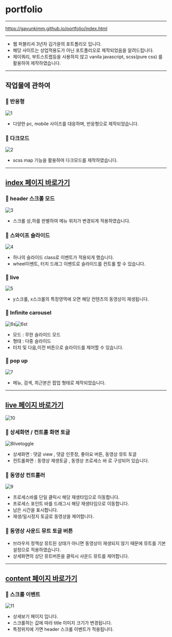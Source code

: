 # portfolio

---

https://gayunkimm.github.io/portfolio/index.html

---

- 웹 퍼블리셔 3년차 김가윤의 포트폴리오 입니다.
- 해당 사이트는 상업적용도가 아닌 포트폴리오로 제작되었음을 알려드립니다.
- 제이쿼리, 부트스트랩등을 사용하지 않고 vanila javascript, scss(pure css) 를 활용하여 제작하였습니다.

---

## 작업물에 관하여

### :sparkling_heart: 반응형



![1](https://user-images.githubusercontent.com/93551008/160962488-d91e8575-75b8-4d05-999f-20be2482dc69.gif)

- 다양한 pc, mobile 사이즈를 대응하며, 반응형으로 제작되었습니다.

  
  
  
  
### :sparkling_heart: 다크모드



![2](https://user-images.githubusercontent.com/93551008/160962500-f143df31-73bf-40ac-91ba-6912851484e0.gif)

- scss map 기능을 활용하여 다크모드를 제작하였습니다.


---


## [index 페이지 바로가기](https://gayunkimm.github.io/portfolio/index.html)


### :sparkling_heart: header 스크롤 모드

![3](https://user-images.githubusercontent.com/93551008/160963816-2e843c8d-1dbf-4f49-9e02-475d6974aad6.gif)

- 스크롤 상,하를 판별하여 메뉴 위치가 변경되게 적용하였습니다.


### :sparkling_heart: 스와이프 슬라이드

![4](https://user-images.githubusercontent.com/93551008/160963960-de0ac984-32c3-4467-8f90-6d296c61f686.gif)

- 하나의 슬라이드 class로 이벤트가 적용되게 했습니다.
- wheel이벤트, 터치 드래그 이벤트로 슬라이드를 컨트롤 할 수 있습니다.


### :sparkling_heart: live

![5](https://user-images.githubusercontent.com/93551008/160963008-30bb7e91-0ec9-4ea8-9686-47b5e79808c9.gif)

- y스크롤, x스크롤의 특정영역에 오면 해당 컨텐츠의 동영상이 재생됩니다.


### :sparkling_heart: Infinite carousel

![6s](https://user-images.githubusercontent.com/93551008/160963087-70a28af0-d7ad-45c7-8db6-cf555556b706.gif)![6st](https://user-images.githubusercontent.com/93551008/160963073-e54ba718-34c4-4f5a-b3ef-30fac9aee052.gif)
- 모드 : 무한 슬라이드 모드
- 형태 : 다중 슬라이드
- 터치 및 다음,이전 버튼으로 슬라이드를 제어할 수 있습니다.


### :sparkling_heart: pop up

![7](https://user-images.githubusercontent.com/93551008/160963152-dac40f3a-42dc-45d9-bde5-b9e8108daf61.gif)
- 메뉴, 검색, 최근본은 팝업 형태로 제작되었습니다.


---


## [live 페이지 바로가기](https://gayunkimm.github.io/portfolio/live-view.html)

![10](https://user-images.githubusercontent.com/93551008/160963268-972737e3-bad7-40f0-bccd-b70a68d85e83.gif)

### :sparkling_heart: 상세화면 / 컨트롤 화면 토글

![8livetoggle](https://user-images.githubusercontent.com/93551008/160963156-bce33b5d-d57d-4284-880e-3999637bb68a.gif)

- 상세화면 : 댓글 view , 댓글 인풋창, 좋아요 버튼, 동영상 뮤트 토글 
- 컨트롤화면 : 동영상 재생토글 , 동영상 프로세스 바 
로 구성되어 있습니다.

### :sparkling_heart: 동영상 컨트롤러

![9](https://user-images.githubusercontent.com/93551008/160963218-628b810b-d081-48d1-b027-01961e88535a.gif)
- 프로세스바를 단일 클릭시 해당 재생타임으로 이동합니다.
- 프로세스 포인트 바를 드래그시 해당 재생타임으로 이동합니다.
- 남은 시간을 표시합니다.
- 재생/일시정지 토글로 동영상을 제어합니다.


### :sparkling_heart: 동영상 사운드 뮤트 토글 버튼

- 브라우저 정책상 뮤트된 상태가 아니면 동영상이 재생되지 않기 때문에 뮤트를 기본설정으로 적용하였습니다.
- 상세화면의 상단 뮤트버튼을 클릭시 사운드 뮤트를 제어합니다.
 
 
---

 
 
## [content 페이지 바로가기](https://gayunkimm.github.io/portfolio/detail-view.html)


### :sparkling_heart: 스크롤 이벤트

![11](https://user-images.githubusercontent.com/93551008/160963366-92a9c8b9-eea8-445d-8f65-c0e8c3da29c5.gif)


- 상세보기 페이지 입니다.
- 스크롤하는 값에 따라 title 이미지 크기가 변경됩니다.
- 특정위치에 가면 header 스크롤 이벤트가 적용됩니다.





